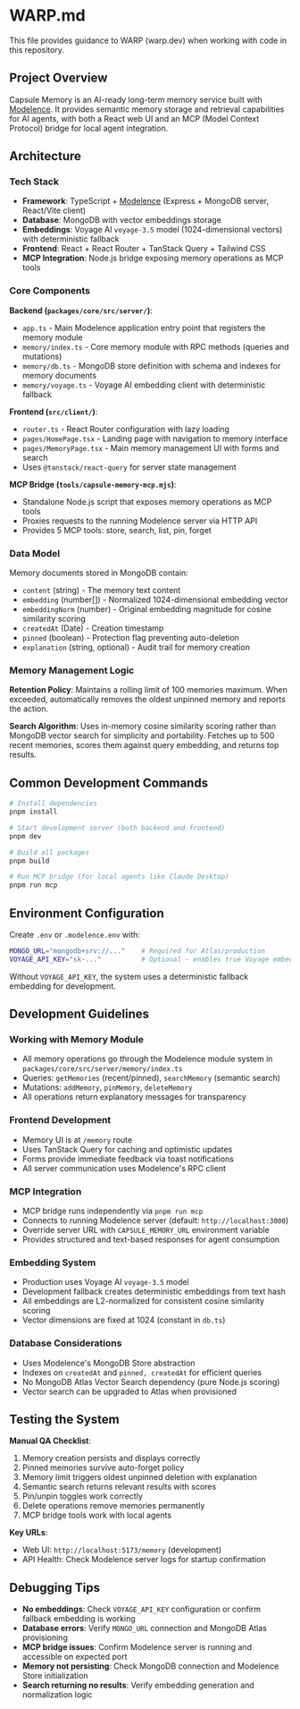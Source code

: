 # WARP.md

This file provides guidance to WARP (warp.dev) when working with code in this repository.

## Project Overview

Capsule Memory is an AI-ready long-term memory service built with [Modelence](https://modelence.com/). It provides semantic memory storage and retrieval capabilities for AI agents, with both a React web UI and an MCP (Model Context Protocol) bridge for local agent integration.

## Architecture

### Tech Stack
- **Framework**: TypeScript + [Modelence](https://modelence.com/) (Express + MongoDB server, React/Vite client)
- **Database**: MongoDB with vector embeddings storage
- **Embeddings**: Voyage AI `voyage-3.5` model (1024-dimensional vectors) with deterministic fallback
- **Frontend**: React + React Router + TanStack Query + Tailwind CSS
- **MCP Integration**: Node.js bridge exposing memory operations as MCP tools

### Core Components

**Backend (`packages/core/src/server/`)**:
- `app.ts` - Main Modelence application entry point that registers the memory module
- `memory/index.ts` - Core memory module with RPC methods (queries and mutations)
- `memory/db.ts` - MongoDB store definition with schema and indexes for memory documents
- `memory/voyage.ts` - Voyage AI embedding client with deterministic fallback

**Frontend (`src/client/`)**:
- `router.ts` - React Router configuration with lazy loading
- `pages/HomePage.tsx` - Landing page with navigation to memory interface
- `pages/MemoryPage.tsx` - Main memory management UI with forms and search
- Uses `@tanstack/react-query` for server state management

**MCP Bridge (`tools/capsule-memory-mcp.mjs`)**:
- Standalone Node.js script that exposes memory operations as MCP tools
- Proxies requests to the running Modelence server via HTTP API
- Provides 5 MCP tools: store, search, list, pin, forget

### Data Model

Memory documents stored in MongoDB contain:
- `content` (string) - The memory text content
- `embedding` (number[]) - Normalized 1024-dimensional embedding vector
- `embeddingNorm` (number) - Original embedding magnitude for cosine similarity scoring
- `createdAt` (Date) - Creation timestamp
- `pinned` (boolean) - Protection flag preventing auto-deletion
- `explanation` (string, optional) - Audit trail for memory creation

### Memory Management Logic

**Retention Policy**: Maintains a rolling limit of 100 memories maximum. When exceeded, automatically removes the oldest unpinned memory and reports the action.

**Search Algorithm**: Uses in-memory cosine similarity scoring rather than MongoDB vector search for simplicity and portability. Fetches up to 500 recent memories, scores them against query embedding, and returns top results.

## Common Development Commands

```bash
# Install dependencies
pnpm install

# Start development server (both backend and frontend)
pnpm dev

# Build all packages
pnpm build

# Run MCP bridge (for local agents like Claude Desktop)
pnpm run mcp
```

## Environment Configuration

Create `.env` or `.modelence.env` with:
```bash
MONGO_URL="mongodb+srv://..."    # Required for Atlas/production
VOYAGE_API_KEY="sk-..."          # Optional - enables true Voyage embeddings
```

Without `VOYAGE_API_KEY`, the system uses a deterministic fallback embedding for development.

## Development Guidelines

### Working with Memory Module
- All memory operations go through the Modelence module system in `packages/core/src/server/memory/index.ts`
- Queries: `getMemories` (recent/pinned), `searchMemory` (semantic search)
- Mutations: `addMemory`, `pinMemory`, `deleteMemory`
- All operations return explanatory messages for transparency

### Frontend Development
- Memory UI is at `/memory` route
- Uses TanStack Query for caching and optimistic updates
- Forms provide immediate feedback via toast notifications
- All server communication uses Modelence's RPC client

### MCP Integration
- MCP bridge runs independently via `pnpm run mcp`
- Connects to running Modelence server (default: `http://localhost:3000`)
- Override server URL with `CAPSULE_MEMORY_URL` environment variable
- Provides structured and text-based responses for agent consumption

### Embedding System
- Production uses Voyage AI `voyage-3.5` model
- Development fallback creates deterministic embeddings from text hash
- All embeddings are L2-normalized for consistent cosine similarity scoring
- Vector dimensions are fixed at 1024 (constant in `db.ts`)

### Database Considerations
- Uses Modelence's MongoDB Store abstraction
- Indexes on `createdAt` and `pinned, createdAt` for efficient queries
- No MongoDB Atlas Vector Search dependency (pure Node.js scoring)
- Vector search can be upgraded to Atlas when provisioned

## Testing the System

**Manual QA Checklist**:
1. Memory creation persists and displays correctly
2. Pinned memories survive auto-forget policy
3. Memory limit triggers oldest unpinned deletion with explanation
4. Semantic search returns relevant results with scores
5. Pin/unpin toggles work correctly
6. Delete operations remove memories permanently
7. MCP bridge tools work with local agents

**Key URLs**:
- Web UI: `http://localhost:5173/memory` (development)
- API Health: Check Modelence server logs for startup confirmation

## Debugging Tips

- **No embeddings**: Check `VOYAGE_API_KEY` configuration or confirm fallback embedding is working
- **Database errors**: Verify `MONGO_URL` connection and MongoDB Atlas provisioning
- **MCP bridge issues**: Confirm Modelence server is running and accessible on expected port
- **Memory not persisting**: Check MongoDB connection and Modelence Store initialization
- **Search returning no results**: Verify embedding generation and normalization logic
